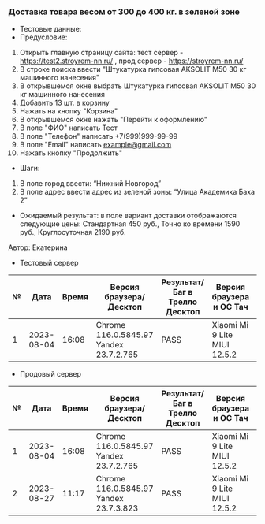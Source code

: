 ### Доставка товара весом от 300 до 400 кг. в зеленой зоне

- Тестовые данные:
- Предусловие:
1. Открыть главную страницу сайта: тест сервер - https://test2.stroyrem-nn.ru/ , прод сервер - https://stroyrem-nn.ru/
2. В строке поиска ввести "Штукатурка гипсовая AKSOLIT М50 30 кг машинного нанесения"
3. В открывшемся окне выбрать Штукатурка гипсовая AKSOLIT М50 30 кг машинного нанесения
4. Добавить 13 шт. в корзину
5. Нажать на кнопку "Корзина"
6. В открывшемся окне нажать "Перейти к оформлению"
7. В поле "ФИО" написать Тест
8. В поле "Телефон" написать +7(999)999-99-99
9. В поле "Email" написать example@gmail.com
10. Нажать кнопку "Продолжить"
- Шаги:
1. В поле город ввести: “Нижний Новгород” 
2. В поле адрес ввести адрес из зеленой зоны: “Улица Академика Баха 2”
- Ожидаемый результат: в поле вариант доставки отображаются следующие цены: Стандартная 450 руб., Точно ко времени 1590 руб., Круглосуточная 2190 руб.

Автор: Екатерина

* Тестовый сервер

 
|  №  | Дата       | Время |           Версия браузера/Десктоп          |        Результат/Баг в Трелло Десктоп    |             Версия браузера и ОС Тач      |           Результат/Баг в Трелло Тач          |  Дата Релиза  |  Имя   |
| --- | ---------- | ----- |-------------------------------------| ---------------------------------- | ---------------------------------- | ---------------------------------- | ------| ------  |
| 1   | 2023-08-04 | 16:08 |Chrome 116.0.5845.97 Yandex 23.7.2.765| PASS | Xiaomi Mi 9 Lite MIUI 12.5.2       | PASS  | 04.07 | Екатерина  |



* Продовый сервер


|  №  | Дата       | Время |           Версия браузера/Десктоп          |        Результат/Баг в Трелло Десктоп    |             Версия браузера и ОС Тач      |           Результат/Баг в Трелло Тач          |  Дата Релиза  |  Имя   |
| --- | ---------- | ----- |-------------------------------------| ---------------------------------- | ---------------------------------- | ---------------------------------- | ------| ------  |
| 1   | 2023-08-04 | 16:08 |Chrome 116.0.5845.97 Yandex 23.7.2.765| PASS | Xiaomi Mi 9 Lite MIUI 12.5.2       | PASS  | 04.07 | Екатерина  |
| 2   | 2023-08-27 | 11:17 |Chrome 116.0.5845.97 Yandex 23.7.3.823| PASS | Xiaomi Mi 9 Lite MIUI 12.5.2       | PASS  | 13.08 | Сабина  |

